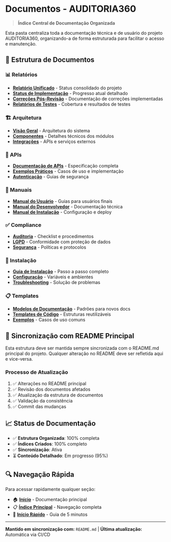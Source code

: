 # Documentos - AUDITORIA360

> **Índice Central de Documentação Organizada**

Esta pasta centraliza toda a documentação técnica e de usuário do projeto AUDITORIA360, organizando-a de forma estruturada para facilitar o acesso e manutenção.

## 📁 Estrutura de Documentos

### 📊 Relatórios
- **[Relatório Unificado](relatorios/relatorio-unificado.md)** - Status consolidado do projeto
- **[Status de Implementação](relatorios/status-implementacao.md)** - Progresso atual detalhado
- **[Correções Pós-Revisão](relatorios/pos-revisao-correcoes.md)** - Documentação de correções implementadas
- **[Relatórios de Testes](relatorios/)** - Cobertura e resultados de testes

### 🏗️ Arquitetura
- **[Visão Geral](arquitetura/visao-geral.md)** - Arquitetura do sistema
- **[Componentes](arquitetura/)** - Detalhes técnicos dos módulos
- **[Integrações](arquitetura/)** - APIs e serviços externos

### 🔗 APIs
- **[Documentação de APIs](apis/api-documentation.md)** - Especificação completa
- **[Exemplos Práticos](apis/)** - Casos de uso e implementação
- **[Autenticação](apis/)** - Guias de segurança

### 📖 Manuais
- **[Manual do Usuário](manuais/)** - Guias para usuários finais
- **[Manual do Desenvolvedor](manuais/)** - Documentação técnica
- **[Manual de Instalação](manuais/)** - Configuração e deploy

### ✅ Compliance
- **[Auditoria](compliance/)** - Checklist e procedimentos
- **[LGPD](compliance/)** - Conformidade com proteção de dados
- **[Segurança](compliance/)** - Políticas e protocolos

### 🚀 Instalação
- **[Guia de Instalação](instalacao/)** - Passo a passo completo
- **[Configuração](instalacao/)** - Variáveis e ambientes
- **[Troubleshooting](instalacao/)** - Solução de problemas

### 📋 Templates
- **[Modelos de Documentação](templates/)** - Padrões para novos docs
- **[Templates de Código](templates/)** - Estruturas reutilizáveis
- **[Exemplos](templates/)** - Casos de uso comuns

## 🔄 Sincronização com README Principal

Esta estrutura deve ser mantida sempre sincronizada com o README.md principal do projeto. Qualquer alteração no README deve ser refletida aqui e vice-versa.

### Processo de Atualização
1. ✅ Alterações no README principal
2. ✅ Revisão dos documentos afetados
3. ✅ Atualização da estrutura de documentos
4. ✅ Validação da consistência
5. ✅ Commit das mudanças

## 📈 Status de Documentação

- ✅ **Estrutura Organizada**: 100% completa
- ✅ **Índices Criados**: 100% completo
- ✅ **Sincronização**: Ativa
- ⏳ **Conteúdo Detalhado**: Em progresso (95%)

## 🔍 Navegação Rápida

Para acessar rapidamente qualquer seção:
- 🏠 **[Início](../README.md)** - Documentação principal
- 📋 **[Índice Principal](../00-INDICE_PRINCIPAL.md)** - Navegação completa
- 🚀 **[Início Rápido](../01-INICIO_RAPIDO.md)** - Guia de 5 minutos

---

**Mantido em sincronização com:** `README.md` | **Última atualização:** Automática via CI/CD